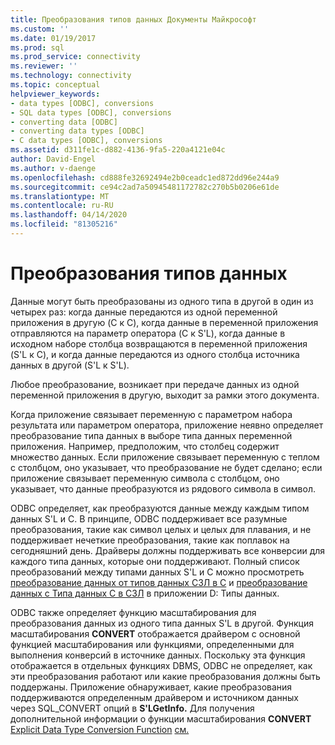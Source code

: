 ```yaml
---
title: Преобразования типов данных Документы Майкрософт
ms.custom: ''
ms.date: 01/19/2017
ms.prod: sql
ms.prod_service: connectivity
ms.reviewer: ''
ms.technology: connectivity
ms.topic: conceptual
helpviewer_keywords:
- data types [ODBC], conversions
- SQL data types [ODBC], conversions
- converting data [ODBC]
- converting data types [ODBC]
- C data types [ODBC], conversions
ms.assetid: d311fe1c-d882-4136-9fa5-220a4121e04c
author: David-Engel
ms.author: v-daenge
ms.openlocfilehash: cd888fe32692494e2b0ceadc1ed872dd96e244a9
ms.sourcegitcommit: ce94c2ad7a50945481172782c270b5b0206e61de
ms.translationtype: MT
ms.contentlocale: ru-RU
ms.lasthandoff: 04/14/2020
ms.locfileid: "81305216"
---
```

# <a name="data-type-conversions"></a>Преобразования типов данных
Данные могут быть преобразованы из одного типа в другой в один из четырех раз: когда данные передаются из одной переменной приложения в другую (C к C), когда данные в переменной приложения отправляются на параметр оператора (C к S'L), когда данные в исходном наборе столбца возвращаются в переменной приложения (S'L к C), и когда данные передаются из одного столбца источника данных в другой (S'L к S'L).  
  
 Любое преобразование, возникает при передаче данных из одной переменной приложения в другую, выходит за рамки этого документа.  
  
 Когда приложение связывает переменную с параметром набора результата или параметром оператора, приложение неявно определяет преобразование типа данных в выборе типа данных переменной приложения. Например, предположим, что столбец содержит множество данных. Если приложение связывает переменную с теплом с столбцом, оно указывает, что преобразование не будет сделано; если приложение связывает переменную символа с столбцом, оно указывает, что данные преобразуются из рядового символа в символ.  
  
 ODBC определяет, как преобразуются данные между каждым типом данных S'L и C. В принципе, ODBC поддерживает все разумные преобразования, такие как символ целых и целых для плавания, и не поддерживает нечеткие преобразования, такие как поплавок на сегодняшний день. Драйверы должны поддерживать все конверсии для каждого типа данных, которые они поддерживают. Полный список преобразований между типами данных S'L и C можно просмотреть [преобразование данных от типов данных СЗЛ в C](../../../odbc/reference/appendixes/converting-data-from-sql-to-c-data-types.md) и [преобразование данных с Типа данных С в СЗЛ](../../../odbc/reference/appendixes/converting-data-from-c-to-sql-data-types.md) в приложении D: Типы данных.  
  
 ODBC также определяет функцию масштабирования для преобразования данных из одного типа данных S'L в другой. Функция масштабирования **CONVERT** отображается драйвером с основной функцией масштабирования или функциями, определенными для выполнения конверсий в источнике данных. Поскольку эта функция отображается в отдельных функциях DBMS, ODBC не определяет, как эти преобразования работают или какие преобразования должны быть поддержаны. Приложение обнаруживает, какие преобразования поддерживаются определенным драйвером и источником данных через SQL_CONVERT опций в **S'LGetInfo.** Для получения дополнительной информации о функции масштабирования **CONVERT** [Explicit Data Type Conversion Function](../../../odbc/reference/appendixes/explicit-data-type-conversion-function.md) [см.](../../../odbc/reference/develop-app/escape-sequences-in-odbc.md)
